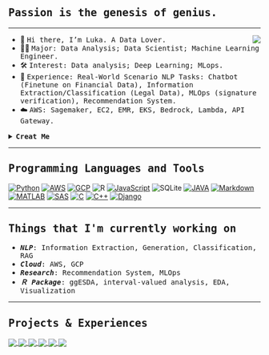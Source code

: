 
    
## <samp align="center">Passion is the genesis of genius.</samp>

---
<img align="right" src="https://github-readme-stats-anuraghazra1.vercel.app/api/top-langs/?username=kiangkiangkiang&layout=compact&theme=onedark" />

- 👋 <samp>Hi there, I’m Luka. A Data Lover.</samp>
- 👨‍💻 <samp>Major: Data Analysis; Data Scientist; Machine Learning Engineer.</samp>
- 🛠 <samp>Interest: Data analysis; Deep Learning; MLops.</samp>
- 🙋 <samp>Experience: Real-World Scenario NLP Tasks: Chatbot (Finetune on Financial Data), Information Extraction/Classification (Legal Data), MLOps (signature verification), Recommendation System.</samp>
- :cloud: <samp> AWS: Sagemaker, EC2, EMR, EKS, Bedrock, Lambda, API Gateway. </samp>
<!--- 
kiangkiangkiang/kiangkiangkiang is a ✨ special ✨ repository because its `README.md` (this file) appears on your GitHub profile.
You can click the Preview link to take a look at your changes.
--->

<details>	
  <summary><b><samp>Creat Me</samp></b></summary>
    
```r
R6Class(
  classname = "Luka",
  public = list(
    #' @field
    Me = "list",
    
    #' @description
    initialize = function(){
      print("Passion is the genesis of genius.")
      self$Me$UserName <- "Luka Jiang"
      self$Me$Code <- c("R", "Python")
      self$Me$Country <- "Taiwan"
      self$Me$Major <- "Statistics"
      self$Me$Ambitions <- "Data Scientist"
    },
    getSkill = function(){
      return(c("Data Visualization",
               "Statistical Analysis",
               "Machine learning"))
    },
    getSocial = function(){
      return(c("Twitch",
               "Line",
               "Facebook"))
    }
  )
)
```
                           
</details>
    
---

## <samp>Programming Languages and Tools</samp>

<p>    
    <a href="#"><img alt="Python"  src="https://img.shields.io/badge/python%20-%23F7DF1E.svg?logo=python&logoColor=black"></a>
    <a href="#"><img alt="AWS" src="https://img.shields.io/badge/AWS%20-%23E34F26.svg?logo=AWS&logoColor=white"></a>
    <a href="#"><img alt="GCP" src="https://img.shields.io/badge/GCP%20-%231572B6.svg?logo=GCP&logoColor=white"></a>
    <img alt="R" src="https://img.shields.io/badge/-R-276DC3?style=flat-square&logo=r&logoColor=white" />
    <a href="#"><img alt="JavaScript" src="https://img.shields.io/badge/JavaScript%20-%23F7DF1E.svg?logo=javascript&logoColor=black"></a>  
    <img alt="SQLite" src="https://img.shields.io/badge/-SQL-003B57?style=flat-square&logo=sqlite&logoColor=white" />
    <a href="#"><img alt="JAVA" src="https://img.shields.io/badge/JAVA%20-%23E34F26.svg?logo=JAVA&logoColor=white"></a>
    <a href="#"><img alt="Markdown" src="https://img.shields.io/badge/Markdown-%23000000.svg?logo=markdown&logoColor=white"></a>
    <a href="#"><img alt="MATLAB"  src="https://img.shields.io/badge/MATLAB%20-%23E34F26.svg?logo=MATLAB&logoColor=white"></a>
    <a href="#"><img alt="SAS"  src="https://img.shields.io/badge/SAS%20-%231572B6.svg?logo=sas&logoColor=white"></a>
    <a href="#"><img alt="C" src="https://img.shields.io/badge/C%20-%232370ED.svg?logo=c&logoColor=white"></a>
    <a href="#"><img alt="C++" src="https://img.shields.io/badge/C++%20-%2300599C.svg?logo=c%2B%2B&logoColor=white"></a>
    <!--<a href="#"><img alt="MySQL"  src="https://img.shields.io/badge/MySQL-%23000000.svg?logo=MySQL&logoColor=white"></a>-->
    <a href="#"><img alt="Django"  src="https://img.shields.io/badge/Django%20-%23F7DF1E.svg?logo=Django&logoColor=black"></a>
</p>


---
## <samp>Things that I'm currently working on</samp>

- <samp><em><b>NLP</b></em>: Information Extraction, Generation, Classification, RAG</samp>
- <samp><em><b>Cloud</b></em>: AWS, GCP</samp>
- <samp><em><b>Research</b></em>: Recommendation System, MLOps</samp>
- <samp><em><b>Ｒ Package</b></em>: ggESDA, interval-valued analysis, EDA, Visualization</samp>

---


## <samp>Projects & Experiences</samp>
  
  <a href="https://github.com/kiangkiangkiang/ggESDA">
  <img align="center" src="https://github-readme-stats.vercel.app/api/pin/?username=kiangkiangkiang&repo=ggESDA&theme=great-gatsby" />
</a>
  <a href="https://github.com/kiangkiangkiang/Two-Stage-Method-For-Chinese-NLP">
  <img align="center" src="https://github-readme-stats.vercel.app/api/pin/?username=kiangkiangkiang&repo=Two-Stage-Method-For-Chinese-NLP&theme=great-gatsby" />
</a>
<a href="https://github.com/kiangkiangkiang/Information-Extraction-for-Chinese-NLP">
  <img align="center" src="https://github-readme-stats.vercel.app/api/pin/?username=kiangkiangkiang&repo=Information-Extraction-for-Chinese-NLP&theme=great-gatsby" />
</a>
<a href="https://github.com/kiangkiangkiang/Apartment-Recommended-system">
  <img align="center" src="https://github-readme-stats.vercel.app/api/pin/?username=kiangkiangkiang&repo=Apartment-Recommended-system&theme=great-gatsby" />
</a>
  <a href="https://github.com/kiangkiangkiang/AWS-Sagemaker-Face-Detection-Example">
  <img align="center" src="https://github-readme-stats.vercel.app/api/pin/?username=kiangkiangkiang&repo=AWS-Sagemaker-Face-Detection-Example&theme=great-gatsby" />
</a>
<a href="https://github.com/kiangkiangkiang/GCP-Monitor">
  <img align="center" src="https://github-readme-stats.vercel.app/api/pin/?username=kiangkiangkiang&repo=GCP-Monitor&theme=great-gatsby" />
</a>

  



